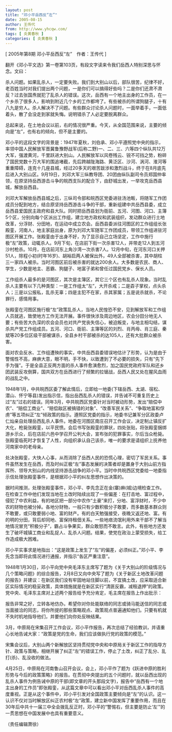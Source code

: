 ```yaml
---
layout: post
title: "邓小平岳西反“左”"
date: 2005-08-15
author: 王传代
from: http://www.yhcqw.com/
tags: [ 炎黄春秋 ]
categories: [ 炎黄春秋 ]
---
```



[ 2005年第8期 邓小平岳西反“左”　作者：王传代 ]

翻开《邓小平文选》第一卷第103页，有段文字读来令我们岳西人特别深思与怀念。文曰：


杀人问题。如果乱杀人，一定要失败。我们到大别山以后，部队很苦，纪律不好，老百姓当时对我们提出两个问题，一是你们可以搞得好些吗？二是你们还肃不肃反？过去张国焘就犯了乱杀人的错误。这次，岳西有一个地主出身的工作员，在一个乡杀了很多人，影响到附近几个乡的工作都垮了。有些被杀的所谓狗腿子，十有八九是穷人。杀人解决不了问题。有些群众讨论杀人问题时，一面举着手，一面低着头，散了会没走到家就失悔。说明错杀了人必定要脱离群众。

总起来说，在土地会议以前，右的情况很严重。今天，从全国范围来说，主要的倾向是“左”，也有右的倾向，但不是主要的。


邓小平的这段文字的背景是：1947年夏秋，刘伯承、邓小平遵照党中央的指示，率领中国人民解放军晋冀鲁豫野战军(后称二野)一、二、三、六等四个纵队共12万大军，强渡黄河，千里跃进大别山。人民解放军以风卷残云、锐不可挡之势，粉碎了国民党数十万大军的围追堵截，先后跨越陇海路、黄泛区、沙河、涡河、淮河等重重障碍，连克十几座县城，经过20多天的艰苦跋涉和激烈战斗，终于在8月底先后进入大别山区。9月19日，刘邓大军三纵教导团、20团由纵队副司令员郑国仲率领，在原坚持岳西游击斗争的皖西支队的配合下，由舒城出发，一举攻克岳西县城，解放岳西县。


刘邓大军解放岳西县城之后，三纵司令部和皖西区党委进驻汤池畈，将随军工作团成员分配到地方，结合原坚持岳西游击斗争的干部，重新组建中共岳西县委，成立岳西县爱国民主政府和县大队。同时把岳西县划为衙前、五河、河图、河口、主簿5个区，分别向每个区派出工作组，建立地方政权和武装组织，发动群众进行土地改革，分浮财、分田地，在运动中成立农会。岳西县委派往河图区的工作组组长张殿銮，河南人，地主家庭出身，原为刘邓大军随军工作团成员，带领工作组进驻河图区开展工作。张殿銮由于出身不好，为了显示自己立场坚定，工作中施行极“左”政策，动辄杀人。9月下旬，在店前下街一次杀害12人，并带走12人到五河沙村枪杀。10月，在店前河东上角沙湾一次杀害7人。12月中旬，在河东河口关押51人，除程小初(时年16岁)、胡裕启两人被保出外，49人全部被杀害，其中胡柱三一家四人被杀。当时河图区前后被杀害的就达200余人。大多数是农民、商人、学生，少数是地主、恶霸、狗腿子、地富子弟和曾任过国民党乡、保长人员。


工作组杀人最多的是河图区，其次是主簿区，其它三个区也有乱杀人现象。当时乱杀人主要有以下几种类型：一是工作组太“左”，大开杀戒；二是孬子掌权，点头杀人；三是以公报私，乱杀无辜；四是主犯不在家，杀其家属；五是说杀就杀，不论罪行，感情用事。


张殿銮在河图区施行极“左”政策乱杀人，当地人民惶恐不安，见到解放军和工作组人员就逃，致使地方工作无法开展。事件很快涉及周边地区，农会分田分地无人要；有些苦大仇深的农会会员也对共产党丧失信心，被迫叛变，与地主相勾结，谋杀共产党工作组成员。五河、河口、衙前、主簿等区的刘烈、肖丙毋、肖三庭、秦斌等20多位区级干部被谋杀，全县乡村干部被杀的达105人，还有大批群众被杀害。


面对农会反水、工作组遭殃的事实，中共岳西县委错误地估计了形势，认为是由于警惕性不高，麻痹大意，眼不明，手不快，以致遭到了不必要的损失，只有“先下手为强”。于是全县正反两方面的杀人事件愈演愈烈，加之国民党政府军队和还乡团武装反攻倒算，国共双方在岳西进行了频繁的拉锯战，岳西人民又处在腥风血雨的战乱之中。


1948年1月，中共皖西区委了解此情后，立即给一地委(下辖岳西、太湖、宿松、潜山、怀宁等县)发出指示信，指出岳西乱杀人的错误，并告诫不可重复历史上过“左”过右的错误。同年3月，中共皖西区党委针对当时被动形势，发出“赔偿中农”、“赔偿工商业”、“赔偿敌区被搞错的对象”、“改善军民关系”、“争取地富和俘虏”等五项纠正“左”倾政策的指示。遵照区党委的指示，地委书记兼军分区政委卢仁灿亲自处理岳西乱杀人事件。地委在河图区南庄召开工作会议，决定制止镇反扩大化，枪毙张殿銮，以平民愤。会后书写张殿銮的罪状，四处张贴，将张殿銮捆绑游乡示众，后在店前六邑中学召开公判大会，宣布张的犯罪事实，尔后当众枪毙。张殿銮临死时才恢复了人性，向组织承认自己该杀，唯一的要求是请组织上抚养他河南家中的老母亲。


处决张殿銮，大快人心事，从而消除了岳西人民的恐慌心理，密切了军民关系。事件虽然发生在岳西，而及时纠正极“左”事态发展的决策者却是置身于大别山前方指挥所、领导大别山的内线坚持游击战争的邓小平。当时中共皖西区党委给一地委指示信处理张殿銮事件，是根据邓小平的纠左思想作出决策的。


据时间推测，处理张殿銮事件，邓小平、李先念正在金(寨)麻(城)边境检查工作。在检查工作中他们发现当地在土改时陆续出现了一些偏差：在打击地、富过程中，侵犯了中农利益，有的地区把一部分中农作“土豪”来打，分地、富浮财时，不少中农的财物也被分掉。各地分财物，一般只有少数积极分子敢要，而多数基本群众则不敢要，或只敢要弱小地、富的财产。有的白天勉强接受，夜晚又返还地、富。有的明的分田，背后却同地、富保持租佃关系。一些地痞流氓利用外来干部不了解当地情况冒充“积极分子”，霸占斗争果实，群众敢怒而不敢言。此外，有些地方还发生了破坏城镇工商业和乱捉人、乱杀人问题。结果，使党在政治上蒙受损失，给工作造成极大困难。

邓小平实事求是地指出：“这是政策上发生了“左”的偏差，必须纠正。”邓小平、李先念当即将此情况进行通报，并指示“各区严重注意”。


1948年1月30日，邓小平向党中央毛泽东主席写了题为《关于大别山的阶级情况与几个策略问题》的综合报告，2月8日又向中央写了题为《关于新区土地改革问题的报告》并建议：在新区我们没有牢固地站住脚以前，不宜搞土改，应采取适合新区实际情况的稳妥政策，具体措施就是在新区实行“清匪反霸，减租退押”的政策。党中央、毛泽东主席对上述两个报告给予充分肯定，毛主席在报告上作出批示：


报告非常之好，立转各地仿办。希望你对你处能联络的同志或骑马能送信的同志或当面接洽的同志，将你所提的那些策略观点、政策观点普遍通知他们。只要有机就不失时机地指导他们，并要他们向你处反映结果。

3月，中原局在宋集召开工作会议，邓小平作报告，再次总结了经验教训，并语重心长地告诫大家：“政策是党的生命，我们应该做执行党的政策的模范。”


宋集会议后，大别山两个新解放区坚持贯彻党中央和中原局关于新区工作的指导方针、政策与策略，相继开展了纠正“左”的错误工作，停止了土改，纠正了乱分、乱打(杀)、乱没收的做法。


4月25日，中原局在河南鲁山召开会议，会上，邓小平作了题为《跃进中原的胜利形势与今后的政策策略》的报告。在贯彻中央提出的五个问题时，就以岳西出现的乱杀人事件为例告诫中原的干部(即文章的开头那段文字)，报告中“岳西有一个地主出身的工作员”即张殿銮，从这篇文章中可以看出邓小平对岳西乱杀人事件的高度重视。正是从这个事件中，邓小平引发对全国政策主要倾向是“左”的认识。这一认识不仅对当时解放区纠正农村极“左”政策，建立新中国发挥了重要作用，而且在30年后中共十一届三中全会拨乱反正时，邓小平的“警惕右，但主要是防止‘左’”的一贯思想在中国发展中也具有重要意义。

（责任编辑萧徐）


